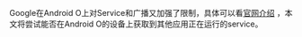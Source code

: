 
Google在Android O上对Service和广播又加强了限制，具体可以看[官网介绍](https://developer.android.com/about/versions/oreo/android-8.0-changes.html#back-all) ，本文将尝试能否在Android O的设备上获取到其他应用正在运行的service。

